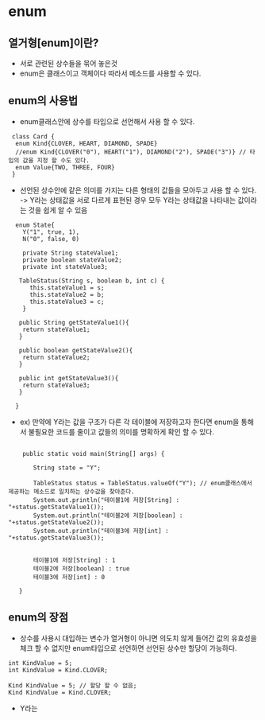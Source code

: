 # enum

## 열거형[enum]이란?
 - 서로 관련된 상수들을 묶어 놓은것 
 - enum은 클래스이고 객체이다 따라서 메소드를 사용할 수 있다.

## enum의 사용법
 - enum클래스안에 상수를 타입으로 선언해서 사용 할 수 있다. 
```
 class Card {
  enum Kind{CLOVER, HEART, DIAMOND, SPADE}
  //enum Kind{CLOVER("0"), HEART("1"), DIAMOND("2"), SPADE("3")} // 타입의 값을 지정 할 수도 있다.
  enum Value{TWO, THREE, FOUR}
 }

```

 - 선언된 상수안에 같은 의미를 가지는 다른 형태의 값들을 모아두고 사용 할 수 있다.<br>
 -> Y라는 상태값을 서로 다르게 표현된 경우 모두 Y라는 상태값을 나타내는 값이라는 것을 쉽게 알 수 있음
 
```
  enum State{
    Y("1", true, 1), 
    N("0", false, 0)
    
    private String stateValue1;
    private boolean stateValue2;
    private int stateValue3;
    
   TableStatus(String s, boolean b, int c) {
      this.stateValue1 = s;
      this.stateValue2 = b;
      this.stateValue3 = c;
    }    
    
   public String getStateValue1(){
    return stateValue1;
   }
    
   public boolean getStateValue2(){
    return stateValue2;
   }
   
   public int getStateValue3(){
    return stateValue3;
   }   
    
  }
```
 - ex) 만약에 Y라는 값을 구조가 다른 각 테이블에 저장하고자 한다면 enum을 통해서 불필요한 코드를 줄이고 값들의 의미를 명확하게 확인 할 수 있다.
 
 ```
 
     public static void main(String[] args) {

        String state = "Y";

        TableStatus status = TableStatus.valueOf("Y"); // enum클래스에서 제공하는 메소드로 일치하는 상수값을 찾아준다.
        System.out.println("테이블1에 저장[String] : "+status.getStateValue1());
        System.out.println("테이블2에 저장[boolean] : "+status.getStateValue2());
        System.out.println("테이블3에 저장[int] : "+status.getStateValue3());

        
        테이블1에 저장[String] : 1
        테이블2에 저장[boolean] : true
        테이블3에 저장[int] : 0
       
    }
 
 ```
 
## enum의 장점 
 
 - 상수를 사용시 대입하는 변수가 열거형이 아니면 의도치 않게 들어간 값의 유효성을 체크 할 수 없지만 enum타입으로 선언하면 선언된 상수만 할당이 가능하다.
 ```
 int KindValue = 5;
 int KindValue = Kind.CLOVER;
 
 Kind KindValue = 5; // 할당 할 수 없음;
 Kind KindValue = Kind.CLOVER;
 
 ```
 - Y라는 
 
